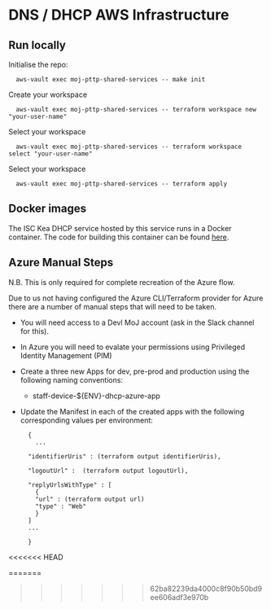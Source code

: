 # DNS / DHCP AWS Infrastructure

## Run locally

Initialise the repo:

```shell
  aws-vault exec moj-pttp-shared-services -- make init
```

Create your workspace

```shell
  aws-vault exec moj-pttp-shared-services -- terraform workspace new "your-user-name"
```

Select your workspace

```shell
  aws-vault exec moj-pttp-shared-services -- terraform workspace select "your-user-name"
```

Select your workspace

```shell
  aws-vault exec moj-pttp-shared-services -- terraform apply
```

## Docker images

The ISC Kea DHCP service hosted by this service runs in a Docker container.
The code for building this container can be found [here](https://github.com/ministryofjustice/staff-device-dhcp-server).

## Azure Manual Steps
N.B. This is only required for complete recreation of the Azure flow.

Due to us not having configured the Azure CLI/Terraform provider for Azure there are a number of manual steps that will need to be taken.

* You will need access to a Devl MoJ account (ask in the Slack channel for this).

* In Azure you will need to evalate your permissions using Privileged Identity Management (PIM)

* Create a three new Apps for dev, pre-prod and production using the following naming conventions:

    * staff-device-${ENV}-dhcp-azure-app

* Update the Manifest in each of the created apps with the following corresponding values per environment:

  ```
    {
      ...

    "identifierUris" : (terraform output identifierUris),

    "logoutUrl" :  (terraform output logoutUrl),
    
    "replyUrlsWithType" : [
      {    
      "url" : (terraform output url)
      "type" : "Web"
      }
    ]
    ...
    
    }
  ```
<<<<<<< HEAD
  
=======
>>>>>>> 62ba82239da4000c8f90b50bd9ee606adf3e970b
